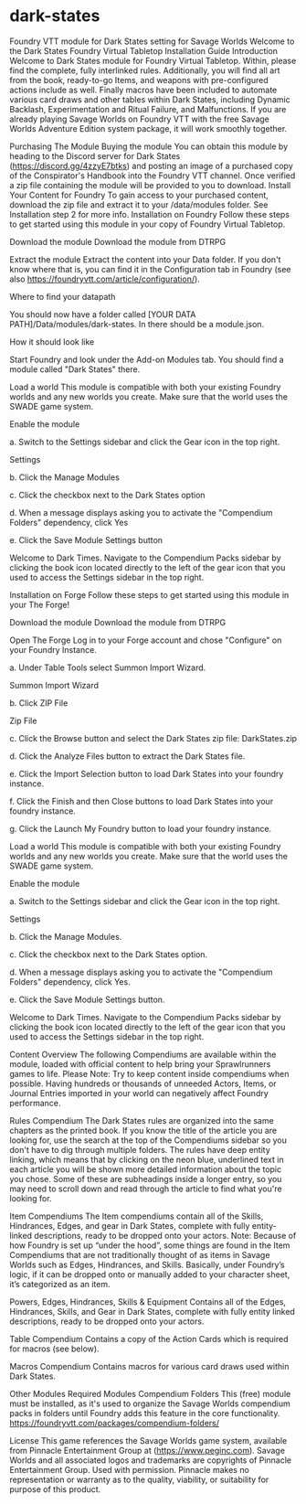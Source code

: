 # dark-states
Foundry VTT module for Dark States setting for Savage Worlds
Welcome to the Dark States Foundry Virtual Tabletop Installation Guide
Introduction
Welcome to Dark States module for Foundry Virtual Tabletop. Within, please find the complete, fully interlinked rules. Additionally, you will find all art from the book, ready-to-go Items, and weapons with pre-configured actions include as well. Finally macros have been included to automate various card draws and other tables within Dark States, including Dynamic Backlash, Experimentation and Ritual Failure, and Malfunctions. If you are already playing Savage Worlds on Foundry VTT with the free Savage Worlds Adventure Edition system package, it will work smoothly together.

Purchasing The Module
Buying the module
You can obtain this module by heading to the Discord server for Dark States (https://discord.gg/4zzyE7btks) and posting an image of a purchased copy of the Conspirator's Handbook into the Foundry VTT channel. Once verified a zip file containing the module will be provided to you to download.
Install Your Content for Foundry
To gain access to your purchased content, download the zip file and extract it to your /data/modules folder. See Installation step 2 for more info.
Installation on Foundry
Follow these steps to get started using this module in your copy of Foundry Virtual Tabletop.

Download the module
Download the module from DTRPG

Extract the module Extract the content into your Data folder. If you don't know where that is, you can find it in the Configuration tab in Foundry (see also https://foundryvtt.com/article/configuration/).

Where to find your datapath

You should now have a folder called [YOUR DATA PATH]/Data/modules/dark-states. In there should be a module.json.

How it should look like

Start Foundry and look under the Add-on Modules tab. You should find a module called "Dark States" there.

Load a world This module is compatible with both your existing Foundry worlds and any new worlds you create. Make sure that the world uses the SWADE game system.

Enable the module

a. Switch to the Settings sidebar and click the Gear icon in the top right.

Settings

b. Click the Manage Modules

c. Click the checkbox next to the Dark States option

d. When a message displays asking you to activate the "Compendium Folders" dependency, click Yes

e. Click the Save Module Settings button

Welcome to Dark Times. Navigate to the Compendium Packs sidebar by clicking the book icon located directly to the left of the gear icon that you used to access the Settings sidebar in the top right.

Installation on Forge
Follow these steps to get started using this module in your The Forge!

Download the module
Download the module from DTRPG

Open The Forge Log in to your Forge account and chose "Configure" on your Foundry Instance.

a. Under Table Tools select Summon Import Wizard.

Summon Import Wizard

b. Click ZIP File

Zip File

c. Click the Browse button and select the Dark States zip file: DarkStates.zip

d. Click the Analyze Files button to extract the Dark States file.

e. Click the Import Selection button to load Dark States into your foundry instance.

f. Click the Finish and then Close buttons to load Dark States into your foundry instance.

g. Click the Launch My Foundry button to load your foundry instance.

Load a world This module is compatible with both your existing Foundry worlds and any new worlds you create. Make sure that the world uses the SWADE game system.

Enable the module

a. Switch to the Settings sidebar and click the Gear icon in the top right.

Settings

b. Click the Manage Modules.

c. Click the checkbox next to the Dark States option.

d. When a message displays asking you to activate the "Compendium Folders" dependency, click Yes.

e. Click the Save Module Settings button.

Welcome to Dark Times. Navigate to the Compendium Packs sidebar by clicking the book icon located directly to the left of the gear icon that you used to access the Settings sidebar in the top right.

Content Overview
The following Compendiums are available within the module, loaded with official content to help bring your Sprawlrunners games to life.
Please Note: Try to keep content inside compendiums when possible. Having hundreds or thousands of unneeded Actors, Items, or Journal Entries imported in your world can negatively affect Foundry performance.

Rules Compendium
The Dark States rules are organized into the same chapters as the printed book. If you know the title of the article you are looking for, use the search at the top of the Compendiums sidebar so you don't have to dig through multiple folders.
The rules have deep entity linking, which means that by clicking on the neon blue, underlined text in each article you will be shown more detailed information about the topic you chose. Some of these are subheadings inside a longer entry, so you may need to scroll down and read through the article to find what you're looking for.

Item Compendiums
The Item compendiums contain all of the Skills, Hindrances, Edges, and gear in Dark States, complete with fully entity-linked descriptions, ready to be dropped onto your actors. Note: Because of how Foundry is set up “under the hood”, some things are found in the Item Compendiums that are not traditionally thought of as items in Savage Worlds such as Edges, Hindrances, and Skills. Basically, under Foundry’s logic, if it can be dropped onto or manually added to your character sheet, it’s categorized as an item.

Powers, Edges, Hindrances, Skills & Equipment
Contains all of the Edges, Hindrances, Skills, and Gear in Dark States, complete with fully entity linked descriptions, ready to be dropped onto your actors.

Table Compendium
Contains a copy of the Action Cards which is required for macros (see below).

Macros Compendium
Contains macros for various card draws used within Dark States.

Other Modules
Required Modules
Compendium Folders
This (free) module must be installed, as it's used to organize the Savage Worlds compendium packs in folders until Foundry adds this feature in the core functionality.
https://foundryvtt.com/packages/compendium-folders/

License
This game references the Savage Worlds game system, available from Pinnacle Entertainment Group at (https://www.peginc.com). Savage Worlds and all associated logos and trademarks are copyrights of Pinnacle Entertainment Group. Used with permission. Pinnacle makes no representation or warranty as to the quality, viability, or suitability for purpose of this product.
